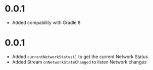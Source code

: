 # 0.0.1

* Added compability with Gradle 8

# 0.0.1

* Added `currentNetworkStatus()` to get the current Network Status
* Added Stream `onNetworkStateChanged` to listen Network changes
